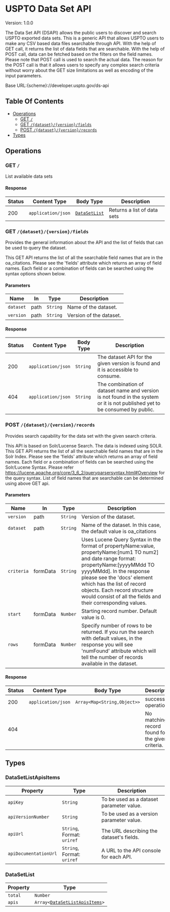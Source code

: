 <!-- Code is generated by github.com/swaggest/swac <version>, DO NOT EDIT. 🤖 -->

# USPTO Data Set API

Version: 1.0.0

The Data Set API (DSAPI) allows the public users to discover and search
USPTO exported data sets. This is a generic API that allows USPTO users to
make any CSV based data files searchable through API. With the help of GET
call, it returns the list of data fields that are searchable. With the help
of POST call, data can be fetched based on the filters on the field names.
Please note that POST call is used to search the actual data. The reason
for the POST call is that it allows users to specify any complex search
criteria without worry about the GET size limitations as well as encoding
of the input parameters.

Base URL:{scheme}://developer.uspto.gov/ds-api

## Table Of Contents

* [Operations](#operations)
  - [GET `/`](#listdatasets) 
  - [GET `/{dataset}/{version}/fields`](#getdatasetversionfields) 
  - [POST `/{dataset}/{version}/records`](#postdatasetversionrecords) 
* [Types](#types)

## <a id="operations"></a>Operations

### <a id="listdatasets"></a>GET `/`
List available data sets

#### Response

|Status|Content Type      |Body Type                    |Description                |
|------|------------------|-----------------------------|---------------------------|
|200   |`application/json`|[`DataSetList`](#datasetlist)|Returns a list of data sets|
### <a id="getdatasetversionfields"></a>GET `/{dataset}/{version}/fields`
Provides the general information about the API and the list of fields that can be used to query the dataset.

This GET API returns the list of all the searchable field names that are in the oa_citations. Please see the 'fields' attribute which returns an array of field names. Each field or a combination of fields can be searched using the syntax options shown below.

#### Parameters

|Name     |In  |Type    |Description            |
|---------|----|--------|-----------------------|
|`dataset`|path|`String`|Name of the dataset.   |
|`version`|path|`String`|Version of the dataset.|

#### Response

|Status|Content Type      |Body Type|Description                                                                                                                |
|------|------------------|---------|---------------------------------------------------------------------------------------------------------------------------|
|200   |`application/json`|`String` |The dataset API for the given version is found and it is accessible to consume.                                            |
|404   |`application/json`|`String` |The combination of dataset name and version is not found in the system or it is not published yet to be consumed by public.|
### <a id="postdatasetversionrecords"></a>POST `/{dataset}/{version}/records`
Provides search capability for the data set with the given search criteria.

This API is based on Solr/Lucense Search. The data is indexed using SOLR. This GET API returns the list of all the searchable field names that are in the Solr Index. Please see the 'fields' attribute which returns an array of field names. Each field or a combination of fields can be searched using the Solr/Lucene Syntax. Please refer https://lucene.apache.org/core/3_6_2/queryparsersyntax.html#Overview for the query syntax. List of field names that are searchable can be determined using above GET api.

#### Parameters

|Name      |In      |Type    |Description                                                                                                                                                                                                                                                                                                                    |
|----------|--------|--------|-------------------------------------------------------------------------------------------------------------------------------------------------------------------------------------------------------------------------------------------------------------------------------------------------------------------------------|
|`version` |path    |`String`|Version of the dataset.                                                                                                                                                                                                                                                                                                        |
|`dataset` |path    |`String`|Name of the dataset. In this case, the default value is oa_citations                                                                                                                                                                                                                                                           |
|`criteria`|formData|`String`|Uses Lucene Query Syntax in the format of propertyName:value, propertyName:[num1 TO num2] and date range format: propertyName:[yyyyMMdd TO yyyyMMdd]. In the response please see the 'docs' element which has the list of record objects. Each record structure would consist of all the fields and their corresponding values.|
|`start`   |formData|`Number`|Starting record number. Default value is 0.                                                                                                                                                                                                                                                                                    |
|`rows`    |formData|`Number`|Specify number of rows to be returned. If you run the search with default values, in the response you will see 'numFound' attribute which will tell the number of records available in the dataset.                                                                                                                            |

#### Response

|Status|Content Type      |Body Type                  |Description                                     |
|------|------------------|---------------------------|------------------------------------------------|
|200   |`application/json`|`Array<Map<String,Object>>`|successful operation                            |
|404   |                  |                           |No matching record found for the given criteria.|

## <a id="types"></a> Types

### <a id="datasetlistapisitems"></a>DataSetListApisItems

|Property             |Type                      |Description                             |
|---------------------|--------------------------|----------------------------------------|
|`apiKey`             |`String`                  |To be used as a dataset parameter value.|
|`apiVersionNumber`   |`String`                  |To be used as a version parameter value.|
|`apiUrl`             |`String`, Format: `uriref`|The URL describing the dataset's fields.|
|`apiDocumentationUrl`|`String`, Format: `uriref`|A URL to the API console for each API.  |

### <a id="datasetlist"></a>DataSetList

|Property|Type                                                      |
|--------|----------------------------------------------------------|
|`total` |`Number`                                                  |
|`apis`  |`Array<`[`DataSetListApisItems`](#datasetlistapisitems)`>`|
